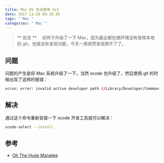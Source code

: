 ```yaml
---
title: Mac OS 无法使用 Git
date: 2017-11-20 09:10:39
tags: " Mac "
categories: " Mac "
---
```


> ** 前言 **
　前阵子升级了一下 Mac，因为最近都在搞环境没有使用本地的 git，也就没有发现问题，今天一用突然发现用不了了。

## 问题

问题的产生是将 Mac 系统升级了一下，当然 xcode 也升级了，然后使用 git 的时候出现了这样的报错：

```bash
xcrun: error: invalid active developer path (/Library/Developer/CommandLineTools), missing xcrun at: /Library/Developer/CommandLineTools/usr/bin/xcrun
```

## 解决

通过这个命令重新安装一下 xcode 开发工具就可以解决：

```bash
xcode-select --install
```

## 参考

- [Oh The Huge Manatee](https://ohthehugemanatee.org/blog/2015/10/01/how-i-got-el-capitain-working-with-my-developer-tools/)